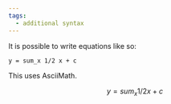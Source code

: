 ```yaml
---
tags:
  - additional syntax
---
```


It is possible to write equations like so:

    y = sum_x 1/2 x + c

This uses AsciiMath.

```math
y = sum_x 1/2 x + c
```
